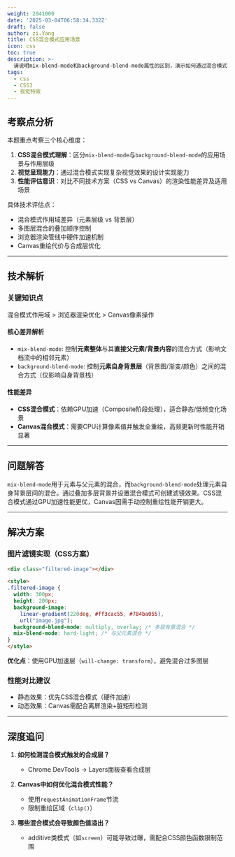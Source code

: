 ```yaml
---
weight: 2041000
date: '2025-03-04T06:58:34.332Z'
draft: false
author: zi.Yang
title: CSS混合模式应用场景
icon: css
toc: true
description: >-
  请说明mix-blend-mode和background-blend-mode属性的区别，演示如何通过混合模式实现图片滤镜效果，并分析其与Canvas混合模式的性能差异。
tags:
  - css
  - CSS3
  - 视觉特效
---
```


## 考察点分析

本题重点考察三个核心维度：

1. **CSS混合模式理解**：区分`mix-blend-mode`与`background-blend-mode`的应用场景与作用层级
2. **视觉呈现能力**：通过混合模式实现复杂视觉效果的设计实现能力
3. **性能评估意识**：对比不同技术方案（CSS vs Canvas）的渲染性能差异及适用场景

具体技术评估点：

- 混合模式作用域差异（元素层级 vs 背景层）
- 多图层混合的叠加顺序控制
- 浏览器渲染管线中硬件加速机制
- Canvas重绘代价与合成层优化

---

## 技术解析

### 关键知识点

混合模式作用域 > 浏览器渲染优化 > Canvas像素操作

#### 核心差异解析

- `mix-blend-mode`: 控制**元素整体**与其**直接父元素/背景内容**的混合方式（影响文档流中的相邻元素）
- `background-blend-mode`: 控制**元素自身背景层**（背景图/渐变/颜色）之间的混合方式（仅影响自身背景栈）

#### 性能差异

- **CSS混合模式**：依赖GPU加速（Composite阶段处理），适合静态/低频变化场景
- **Canvas混合模式**：需要CPU计算像素值并触发全重绘，高频更新时性能开销显著

---

## 问题解答

`mix-blend-mode`用于元素与父元素的混合，而`background-blend-mode`处理元素自身背景层间的混合。通过叠加多层背景并设置混合模式可创建滤镜效果。CSS混合模式通过GPU加速性能更优，Canvas因需手动控制重绘性能开销更大。

---

## 解决方案

### 图片滤镜实现（CSS方案）

```html
<div class="filtered-image"></div>

<style>
.filtered-image {
  width: 300px;
  height: 200px;
  background-image: 
    linear-gradient(220deg, #ff3cac55, #784ba055),
    url("image.jpg");
  background-blend-mode: multiply, overlay; /* 多层背景混合 */
  mix-blend-mode: hard-light; /* 与父元素混合 */
}
</style>
```

**优化点**：使用GPU加速层（`will-change: transform`），避免混合过多图层

### 性能对比建议

- 静态效果：优先CSS混合模式（硬件加速）
- 动态效果：Canvas需配合离屏渲染+脏矩形检测

---

## 深度追问

1. **如何检测混合模式触发的合成层？**
   - Chrome DevTools → Layers面板查看合成层

2. **Canvas中如何优化混合模式性能？**
   - 使用`requestAnimationFrame`节流
   - 限制重绘区域（`clip()`）

3. **哪些混合模式会导致颜色值溢出？**
   - additive类模式（如`screen`）可能导致过曝，需配合CSS颜色函数限制范围
